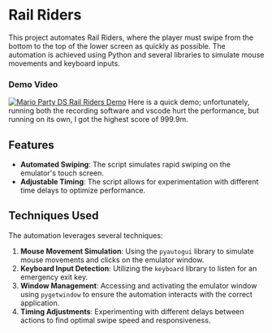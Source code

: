# Rail Riders

This project automates Rail Riders, where the player must swipe from the bottom to the top of the lower screen as quickly as possible. The automation is achieved using Python and several libraries to simulate mouse movements and keyboard inputs.

### Demo Video
[![Mario Party DS Rail Riders Demo](https://img.youtube.com/vi/IVxGimlQ3eY/maxresdefault.jpg)](https://youtu.be/IVxGimlQ3eY)
Here is a quick demo; unfortunately, running both the recording software and vscode hurt the performance, but running on its own, I got the highest score of 999.9m.

## Features

- **Automated Swiping**: The script simulates rapid swiping on the emulator's touch screen.
- **Adjustable Timing**: The script allows for experimentation with different time delays to optimize performance.

## Techniques Used

The automation leverages several techniques:

1. **Mouse Movement Simulation**: Using the `pyautogui` library to simulate mouse movements and clicks on the emulator window.
2. **Keyboard Input Detection**: Utilizing the `keyboard` library to listen for an emergency exit key.
3. **Window Management**: Accessing and activating the emulator window using `pygetwindow` to ensure the automation interacts with the correct application.
4. **Timing Adjustments**: Experimenting with different delays between actions to find optimal swipe speed and responsiveness.
